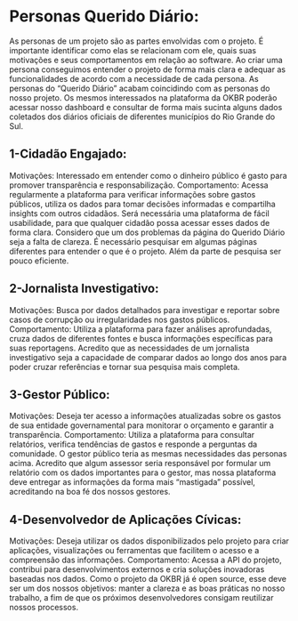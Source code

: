 # Personas Querido Diário:


  As personas de um projeto são as partes envolvidas com o projeto. É importante identificar como elas se relacionam com ele, quais suas motivações e seus comportamentos em relação ao software. Ao criar uma persona conseguimos entender o projeto de forma mais clara e adequar as funcionalidades de acordo com a necessidade de cada persona.
  As personas do “Querido Diário” acabam coincidindo com as personas do nosso projeto. Os mesmos interessados na plataforma da OKBR poderão acessar nosso dashboard e consultar de forma mais sucinta alguns dados coletados dos diários oficiais de diferentes municípios do Rio Grande do Sul.



## 1-Cidadão Engajado:  

Motivações: Interessado em entender como o dinheiro público é gasto para promover transparência e responsabilização.
Comportamento: Acessa regularmente a plataforma para verificar informações sobre gastos públicos, utiliza os dados para tomar decisões informadas e compartilha insights com outros cidadãos.
Será necessária uma plataforma de fácil usabilidade, para que qualquer cidadão possa acessar esses dados de forma clara. Considero que um dos problemas da página do Querido Diário seja a falta de clareza. É necessário pesquisar em algumas páginas diferentes para entender o que é o projeto. Além da parte de pesquisa ser pouco eficiente.

## 2-Jornalista Investigativo:

Motivações: Busca por dados detalhados para investigar e reportar sobre casos de corrupção ou irregularidades nos gastos públicos.
Comportamento: Utiliza a plataforma para fazer análises aprofundadas, cruza dados de diferentes fontes e busca informações específicas para suas reportagens.
Acredito que as necessidades de um jornalista investigativo seja a capacidade de comparar dados ao longo dos anos para poder cruzar referências e tornar sua pesquisa mais completa.




## 3-Gestor Público:

Motivações: Deseja ter acesso a informações atualizadas sobre os gastos de sua entidade governamental para monitorar o orçamento e garantir a transparência.
Comportamento: Utiliza a plataforma para consultar relatórios, verifica tendências de gastos e responde a perguntas da comunidade.
O gestor público teria as mesmas necessidades das personas acima. Acredito que algum assessor seria responsável por formular um relatório com os dados importantes para o gestor, mas nossa plataforma deve entregar as informações da forma mais “mastigada” possível, acreditando na boa fé dos nossos gestores.

## 4-Desenvolvedor de Aplicações Cívicas: 

Motivações: Deseja utilizar os dados disponibilizados pelo projeto para criar aplicações, visualizações ou ferramentas que facilitem o acesso e a compreensão das informações.
Comportamento: Acessa a API do projeto, contribui para desenvolvimentos externos e cria soluções inovadoras baseadas nos dados.
Como o projeto da OKBR já é open source, esse deve ser um dos nossos objetivos: manter a clareza e as boas práticas no nosso trabalho, a fim de que os próximos desenvolvedores consigam reutilizar nossos processos. 




